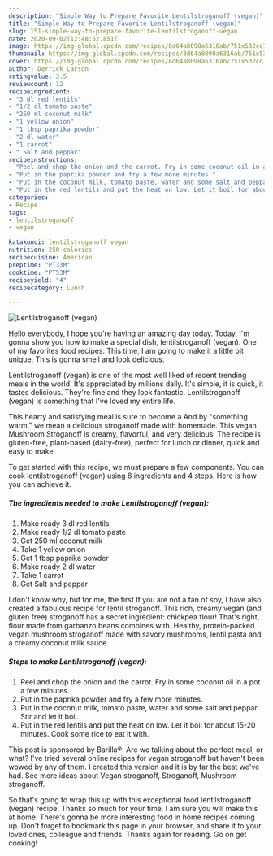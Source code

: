 ```yaml
---
description: "Simple Way to Prepare Favorite Lentilstroganoff (vegan)"
title: "Simple Way to Prepare Favorite Lentilstroganoff (vegan)"
slug: 151-simple-way-to-prepare-favorite-lentilstroganoff-vegan
date: 2020-09-02T12:48:52.851Z
image: https://img-global.cpcdn.com/recipes/8d64a8098a6316ab/751x532cq70/lentilstroganoff-vegan-recipe-main-photo.jpg
thumbnail: https://img-global.cpcdn.com/recipes/8d64a8098a6316ab/751x532cq70/lentilstroganoff-vegan-recipe-main-photo.jpg
cover: https://img-global.cpcdn.com/recipes/8d64a8098a6316ab/751x532cq70/lentilstroganoff-vegan-recipe-main-photo.jpg
author: Derrick Larson
ratingvalue: 3.5
reviewcount: 12
recipeingredient:
- "3 dl red lentils"
- "1/2 dl tomato paste"
- "250 ml coconut milk"
- "1 yellow onion"
- "1 tbsp paprika powder"
- "2 dl water"
- "1 carrot"
- " Salt and peppar"
recipeinstructions:
- "Peel and chop the onion and the carrot. Fry in some coconut oil in a pot a few minutes."
- "Put in the paprika powder and fry a few more minutes."
- "Put in the coconut milk, tomato paste, water and some salt and peppar. Stir and let it boil."
- "Put in the red lentils and put the heat on low. Let it boil for about 15-20 minutes. Cook some rice to eat it with."
categories:
- Recipe
tags:
- lentilstroganoff
- vegan

katakunci: lentilstroganoff vegan 
nutrition: 250 calories
recipecuisine: American
preptime: "PT33M"
cooktime: "PT53M"
recipeyield: "4"
recipecategory: Lunch

---
```



![Lentilstroganoff (vegan)](https://img-global.cpcdn.com/recipes/8d64a8098a6316ab/751x532cq70/lentilstroganoff-vegan-recipe-main-photo.jpg)

Hello everybody, I hope you're having an amazing day today. Today, I'm gonna show you how to make a special dish, lentilstroganoff (vegan). One of my favorites food recipes. This time, I am going to make it a little bit unique. This is gonna smell and look delicious.

Lentilstroganoff (vegan) is one of the most well liked of recent trending meals in the world. It's appreciated by millions daily. It's simple, it is quick, it tastes delicious. They're fine and they look fantastic. Lentilstroganoff (vegan) is something that I've loved my entire life.

This hearty and satisfying meal is sure to become a And by &#34;something warm,&#34; we mean a delicious stroganoff made with homemade. This vegan Mushroom Stroganoff is creamy, flavorful, and very delicious. The recipe is gluten-free, plant-based (dairy-free), perfect for lunch or dinner, quick and easy to make.


To get started with this recipe, we must prepare a few components. You can cook lentilstroganoff (vegan) using 8 ingredients and 4 steps. Here is how you can achieve it.

<!--inarticleads1-->

##### The ingredients needed to make Lentilstroganoff (vegan):

1. Make ready 3 dl red lentils
1. Make ready 1/2 dl tomato paste
1. Get 250 ml coconut milk
1. Take 1 yellow onion
1. Get 1 tbsp paprika powder
1. Make ready 2 dl water
1. Take 1 carrot
1. Get  Salt and peppar


I don&#39;t know why, but for me, the first If you are not a fan of soy, I have also created a fabulous recipe for lentil stroganoff. This rich, creamy vegan (and gluten free) stroganoff has a secret ingredient: chickpea flour! That&#39;s right, flour made from garbanzo beans combines with. Healthy, protein-packed vegan mushroom stroganoff made with savory mushrooms, lentil pasta and a creamy coconut milk sauce. 

<!--inarticleads2-->

##### Steps to make Lentilstroganoff (vegan):

1. Peel and chop the onion and the carrot. Fry in some coconut oil in a pot a few minutes.
1. Put in the paprika powder and fry a few more minutes.
1. Put in the coconut milk, tomato paste, water and some salt and peppar. Stir and let it boil.
1. Put in the red lentils and put the heat on low. Let it boil for about 15-20 minutes. Cook some rice to eat it with.


This post is sponsored by Barilla®. Are we talking about the perfect meal, or what? I&#39;ve tried several online recipes for vegan stroganoff but haven&#39;t been wowed by any of them. I created this version and it is by far the best we&#39;ve had. See more ideas about Vegan stroganoff, Stroganoff, Mushroom stroganoff. 

So that's going to wrap this up with this exceptional food lentilstroganoff (vegan) recipe. Thanks so much for your time. I am sure you will make this at home. There's gonna be more interesting food in home recipes coming up. Don't forget to bookmark this page in your browser, and share it to your loved ones, colleague and friends. Thanks again for reading. Go on get cooking!
